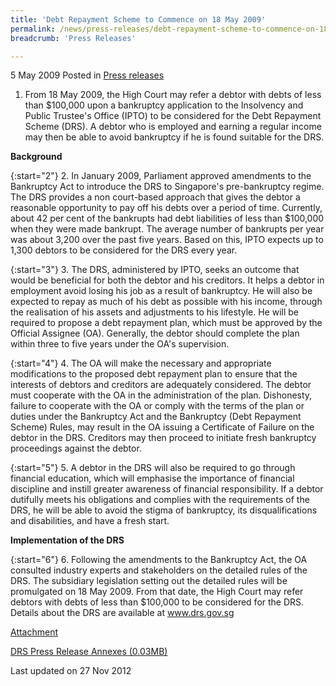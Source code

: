 ```yaml
---
title: 'Debt Repayment Scheme to Commence on 18 May 2009'
permalink: /news/press-releases/debt-repayment-scheme-to-commence-on-18-may-2009/
breadcrumb: 'Press Releases'

---
```



5 May 2009 Posted in [Press releases](/news/press-releases)

1. From 18 May 2009, the High Court may refer a debtor with debts of less than $100,000 upon a bankruptcy application to the Insolvency and Public Trustee's Office (IPTO) to be considered for the Debt Repayment Scheme (DRS). A debtor who is employed and earning a regular income may then be able to avoid bankruptcy if he is found suitable for the DRS.

**Background**

{:start="2"}
2. In January 2009, Parliament approved amendments to the Bankruptcy Act to introduce the DRS to Singapore's pre-bankruptcy regime. The DRS provides a non court-based approach that gives the debtor a reasonable opportunity to pay off his debts over a period of time. Currently, about 42 per cent of the bankrupts had debt liabilities of less than $100,000 when they were made bankrupt. The average number of bankrupts per year was about 3,200 over the past five years. Based on this, IPTO expects up to 1,300 debtors to be considered for the DRS every year.

{:start="3"}
3. The DRS, administered by IPTO, seeks an outcome that would be beneficial for both the debtor and his creditors. It helps a debtor in employment avoid losing his job as a result of bankruptcy. He will also be expected to repay as much of his debt as possible with his income, through the realisation of his assets and adjustments to his lifestyle. He will be required to propose a debt repayment plan, which must be approved by the Official Assignee (OA). Generally, the debtor should complete the plan within three to five years under the OA's supervision.

{:start="4"}
4. The OA will make the necessary and appropriate modifications to the proposed debt repayment plan to ensure that the interests of debtors and creditors are adequately considered. The debtor must cooperate with the OA in the administration of the plan. Dishonesty, failure to cooperate with the OA or comply with the terms of the plan or duties under the Bankruptcy Act and the Bankruptcy (Debt Repayment Scheme) Rules, may result in the OA issuing a Certificate of Failure on the debtor in the DRS. Creditors may then proceed to initiate fresh bankruptcy proceedings against the debtor.

{:start="5"}
5. A debtor in the DRS will also be required to go through financial education, which will emphasise the importance of financial discipline and instill greater awareness of financial responsibility. If a debtor dutifully meets his obligations and complies with the requirements of the DRS, he will be able to avoid the stigma of bankruptcy, its disqualifications and disabilities, and have a fresh start.

**Implementation of the DRS**

{:start="6"}
6. Following the amendments to the Bankruptcy Act, the OA consulted industry experts and stakeholders on the detailed rules of the DRS. The subsidiary legislation setting out the detailed rules will be promulgated on 18 May 2009. From that date, the High Court may refer debtors with debts of less than $100,000 to be considered for the DRS. Details about the DRS are available at www.drs.gov.sg

<u>Attachment</u>

[DRS Press Release Annexes (0.03MB)](/files/news/press-releases/2009/05/linkclick022d.pdf)

<p class="right-side-updated">Last updated on 27 Nov 2012</p>


